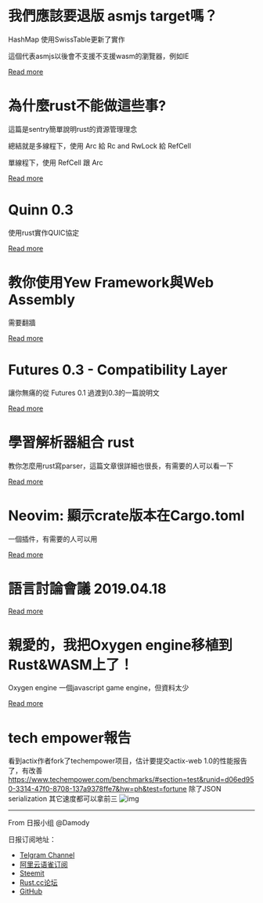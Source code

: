# 我們應該要退版 asmjs target嗎？

HashMap 使用SwissTable更新了實作

這個代表asmjs以後會不支援不支援wasm的瀏覽器，例如IE

[Read more](https://www.reddit.com/r/rust/comments/bejkm0/should_we_downgrade_drop_the_asmjs_target/)

# 為什麼rust不能做這些事?
這篇是sentry簡單說明rust的資源管理理念

總結就是多線程下，使用 Arc 給 Rc and RwLock 給 RefCell

單線程下，使用 RefCell 跟 Arc

[Read more](https://www.reddit.com/r/rust/comments/belohw/what_not_to_do_in_rust/)

# Quinn 0.3
使用rust實作QUIC協定

[Read more](https://www.reddit.com/r/rust/comments/ben9e4/quinn_03_released_quic_protocol_implementation_in/)

# 教你使用Yew Framework與Web Assembly
需要翻牆

[Read more](https://www.reddit.com/r/rust/comments/benycb/rustlang_project_todo_app_yew_framework_and_web/)

# Futures 0.3 - Compatibility Layer
讓你無痛的從 Futures 0.1 過渡到0.3的一篇說明文

[Read more](https://www.reddit.com/r/rust/comments/beoomo/futures_03_compatibility_layer/)

# 學習解析器組合 rust
教你怎麼用rust寫parser，這篇文章很詳細也很長，有需要的人可以看一下


[Read more](https://www.reddit.com/r/rust/comments/bepi63/learning_parser_combinators_with_rust/)

# Neovim: 顯示crate版本在Cargo.toml
一個插件，有需要的人可以用

[Read more](https://www.reddit.com/r/rust/comments/bepzir/neovim_show_crate_version_info_inline_in_cargotoml/)

# 語言討論會議 2019.04.18


[Read more](https://www.reddit.com/r/rust/comments/berjr2/lang_team_meeting_20190418/)

# 親愛的，我把Oxygen engine移植到Rust&WASM上了！
Oxygen engine 一個javascript game engine，但資料太少

[Read more](https://www.reddit.com/r/rust/comments/betmxr/wasm_im_porting_my_javascript_game_engine_into/)

# tech empower報告
看到actix作者fork了techempower项目，估计要提交actix-web 1.0的性能报告了，有改善
https://www.techempower.com/benchmarks/#section=test&runid=d06ed950-3314-47f0-8708-137a9378ffe7&hw=ph&test=fortune
除了JSON serialization 其它速度都可以拿前三
![img](https://cdn.discordapp.com/attachments/342647657199829003/568698870247456768/5ee7dfa955a88f1f.png)


---

From 日报小组 @Damody

日报订阅地址：

- [Telgram Channel](https://t.me/rust_daily_news )
- [阿里云语雀订阅](https://www.yuque.com/chaosbot/rustnews)
- [Steemit](https://steemit.com/@blackanger)
- [Rust.cc论坛](https://rust.cc)
- [GitHub](https://github.com/RustStudy/rust_daily_news)

